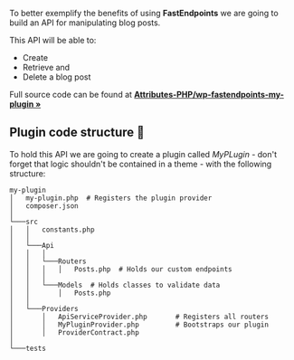 To better exemplify the benefits of using **FastEndpoints** we are going to build an API for manipulating blog posts.

This API will be able to:

* Create
* Retrieve and
* Delete a blog post

Full source code can be found at **[Attributes-PHP/wp-fastendpoints-my-plugin »](https://github.com/Attributes-PHP/wp-fastendpoints-my-plugin)**

## Plugin code structure 🔨

To hold this API we are going to create a plugin called *MyPLugin* - don't forget that logic shouldn't
be contained in a theme - with the following structure:

```text
my-plugin
│   my-plugin.php  # Registers the plugin provider
│   composer.json
│
└───src
│   │   constants.php
│   │
│   └───Api
│   │   │
│   │   └───Routers
│   │   │   │   Posts.php  # Holds our custom endpoints
│   │   │
│   │   └───Models  # Holds classes to validate data
│   │       │   Posts.php
│   │
│   └───Providers
│       │   ApiServiceProvider.php       # Registers all routers
│       │   MyPluginProvider.php         # Bootstraps our plugin
│       │   ProviderContract.php
│
└───tests
```

